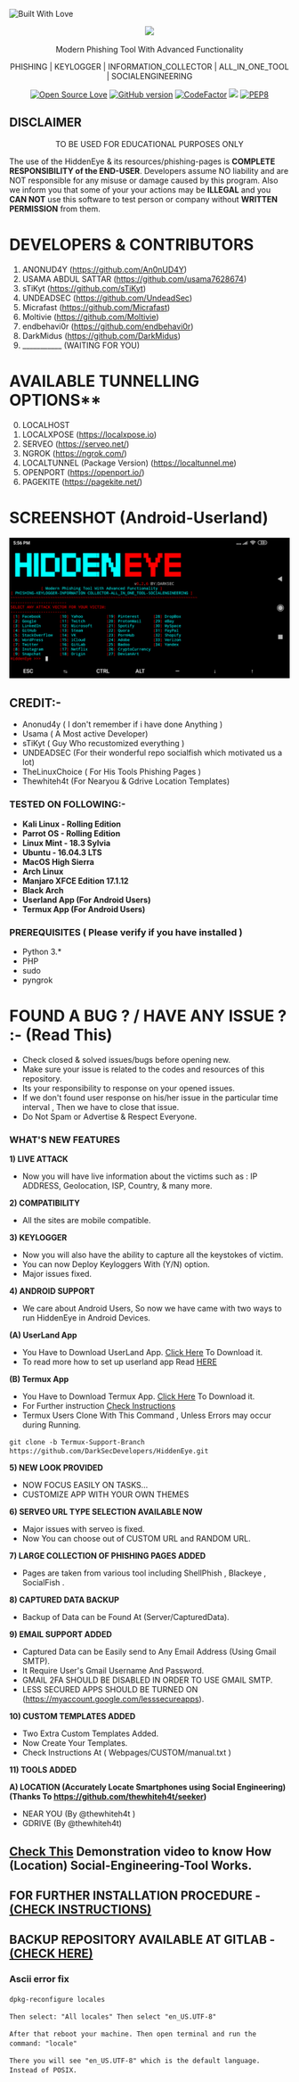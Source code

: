 <p align="left">
  <a><img title="Built With Love" src="https://forthebadge.com/images/badges/built-with-love.svg" ></a>
 </p>
<p align="center">
  <img src="logo.png">
</p>

<p align="center">
      Modern Phishing Tool With Advanced Functionality
</p>
<p align="center">
     PHISHING | KEYLOGGER | INFORMATION_COLLECTOR | ALL_IN_ONE_TOOL | SOCIALENGINEERING
</p>

<p align="center">
  <a href="https://github.com/darksecdevelopers"><img title="Open Source Love" src="https://badges.frapsoft.com/os/v2/open-source.png?v=103" ></a>
  <a href="https://github.com/DarkSecDevelopers/HiddenEye/releases"><img title="GitHub version" src="https://d25lcipzij17d.cloudfront.net/badge.svg?id=gh&type=6&v=1.0.0&x2=0" ></a>
  <a href="https://www.codefactor.io/repository/github/darksecdevelopers/hiddeneye"><img src="https://www.codefactor.io/repository/github/darksecdevelopers/hiddeneye/badge" alt="CodeFactor" /></a>
  <a href="https://www.codacy.com/manual/DarkSecDevelopers/HiddenEye?utm_source=github.com&amp;utm_medium=referral&amp;utm_content=DarkSecDevelopers/HiddenEye&amp;utm_campaign=Badge_Grade"><img src="https://api.codacy.com/project/badge/Grade/af9fadca3cfc4de19232d0840988e121"/></a>
  <a href="https://app.fossa.com/projects/git%2Bgithub.com%2FDarkSecDevelopers%2FHiddenEye?ref=badge_shield><img src="https://app.fossa.com/api/projects/git%2Bgithub.com%2FDarkSecDevelopers%2FHiddenEye.svg?type=shield"/></a>
  <a href="https://www.python.org/dev/peps/pep-0008/"><img title="PEP8" src="https://img.shields.io/badge/code%20style-pep8-orange.svg"></a>
</p>

## DISCLAIMER

<p align="center">
  TO BE USED FOR EDUCATIONAL PURPOSES ONLY
</p>

The use of the HiddenEye & its resources/phishing-pages is **COMPLETE RESPONSIBILITY of the END-USER**. Developers assume NO liability and are NOT responsible for any misuse or damage caused by this program. Also we inform you that some of your your actions may be **ILLEGAL** and you **CAN NOT** use this software to test person or company without **WRITTEN PERMISSION** from them.




# DEVELOPERS & CONTRIBUTORS

1) ANONUD4Y (https://github.com/An0nUD4Y)
2) USAMA ABDUL SATTAR (https://github.com/usama7628674)
3) sTiKyt (https://github.com/sTiKyt)
4) UNDEADSEC (https://github.com/UndeadSec)
5) Micrafast (https://github.com/Micrafast)
6) Moltivie (https://github.com/Moltivie)
7) endbehavi0r (https://github.com/endbehavi0r)
8) DarkMidus (https://github.com/DarkMidus)
8) ___________ (WAITING FOR YOU)

# AVAILABLE TUNNELLING OPTIONS**
0) LOCALHOST
1) LOCALXPOSE (https://localxpose.io)
2) SERVEO (https://serveo.net/)
3) NGROK (https://ngrok.com/)
4) LOCALTUNNEL (Package Version) (https://localtunnel.me)
5) OPENPORT (https://openport.io/)
6) PAGEKITE (https://pagekite.net/)

# SCREENSHOT (Android-Userland)
![Shot](https://github.com/DarkSecDevelopers/HiddenEye/blob/master/Screenshot.png)


## CREDIT:-
* Anonud4y ( I don't remember if i have done Anything )
* Usama ( A Most active Developer)
* sTiKyt ( Guy Who recustomized everything )
* UNDEADSEC (For their wonderful repo socialfish which motivated us a lot)
* TheLinuxChoice ( For His Tools Phishing Pages )
* Thewhiteh4t (For Nearyou & Gdrive Location Templates)

### TESTED ON FOLLOWING:-
* **Kali Linux - Rolling Edition**
* **Parrot OS - Rolling Edition**
* **Linux Mint - 18.3 Sylvia**
* **Ubuntu - 16.04.3 LTS**
* **MacOS High Sierra**
* **Arch Linux**
* **Manjaro XFCE Edition 17.1.12**
* **Black Arch**
* **Userland App (For Android Users)**
* **Termux App (For Android Users)**


### PREREQUISITES ( Please verify if you have installed )
* Python 3.*
* PHP
* sudo
* pyngrok

# FOUND A BUG ? / HAVE ANY ISSUE ? :- (Read This)
* Check closed & solved issues/bugs before opening new.
* Make sure your issue is related to the codes and resources of this repository.
* Its your responsibility to response on your opened issues.
* If we don't found user response on his/her issue in the particular time interval , Then we have to close that issue.
* Do Not Spam or Advertise & Respect Everyone.

### WHAT'S NEW FEATURES
**1) LIVE ATTACK**
- Now you will have live information about the victims such as : IP ADDRESS, Geolocation, ISP, Country, & many more.

**2) COMPATIBILITY**
- All the sites are mobile compatible.

**3) KEYLOGGER**
- Now you will also have the ability to capture all the keystokes of victim.
- You can now Deploy Keyloggers With (Y/N) option.
- Major issues fixed.

**4) ANDROID SUPPORT**
- We care about Android Users, So now we have came with two ways to run HiddenEye in Android Devices.

**(A) UserLand App**
- You Have to Download UserLand App. [Click Here](https://play.google.com/store/apps/details?id=tech.ula) To Download it.
- To read more how to set up userland app Read <a href="https://null-byte.wonderhowto.com/how-to/android-for-hackers-turn-android-phone-into-hacking-device-without-root-0189649/">HERE</a></p>

**(B) Termux App**
  - You Have to Download Termux App. [Click Here](https://play.google.com/store/apps/details?id=com.termux) To Download it.
  - For Further instruction [Check Instructions](https://github.com/DarkSecDevelopers/HiddenEye/wiki/Installation-Instructions)
  - Termux Users Clone With This Command , Unless Errors may occur during Running.
```
git clone -b Termux-Support-Branch https://github.com/DarkSecDevelopers/HiddenEye.git

```
**5) NEW LOOK PROVIDED**
- NOW FOCUS EASILY ON TASKS...
- CUSTOMIZE APP WITH YOUR OWN THEMES

**6) SERVEO URL TYPE SELECTION AVAILABLE NOW**
- Major issues with serveo is fixed.
- Now You can choose out of CUSTOM URL and RANDOM URL.

**7) LARGE COLLECTION OF PHISHING PAGES ADDED**
- Pages are taken from various tool including ShellPhish , Blackeye , SocialFish .

**8) CAPTURED DATA BACKUP**
- Backup of Data can be Found At (Server/CapturedData).

**9) EMAIL SUPPORT ADDED**
- Captured Data can be Easily send to Any Email Address (Using Gmail SMTP).
- It Require User's Gmail Username And Password.
- GMAIL 2FA SHOULD BE DISABLED IN ORDER TO USE GMAIL SMTP.
- LESS SECURED APPS SHOULD BE TURNED ON (https://myaccount.google.com/lesssecureapps).

**10) CUSTOM TEMPLATES ADDED**
- Two Extra Custom Templates Added.
- Now Create Your Templates.
- Check Instructions At ( Webpages/CUSTOM/manual.txt )

**11) TOOLS ADDED**

**A) LOCATION (Accurately Locate Smartphones using Social Engineering) (Thanks To https://github.com/thewhiteh4t/seeker)**
  - NEAR YOU (By @thewhiteh4t )
  - GDRIVE (By @thewhiteh4t)
## [Check This](https://youtu.be/InSdtLhZzk4) Demonstration video to know How (Location) Social-Engineering-Tool Works.

## FOR FURTHER INSTALLATION PROCEDURE - [(CHECK INSTRUCTIONS)](https://github.com/DarkSecDevelopers/HiddenEye/wiki/Installation-Instructions)

## BACKUP REPOSITORY AVAILABLE AT GITLAB - [(CHECK HERE)](https://gitlab.com/an0nud4y/HiddenEye)
</p>

<h3>Ascii error fix</h3>

 `dpkg-reconfigure locales`

 `Then select: "All locales" Then select "en_US.UTF-8"`

  `After that reboot your machine. Then open terminal and run the command: "locale"`

  `There you will see "en_US.UTF-8" which is the default language. Instead of POSIX.`
